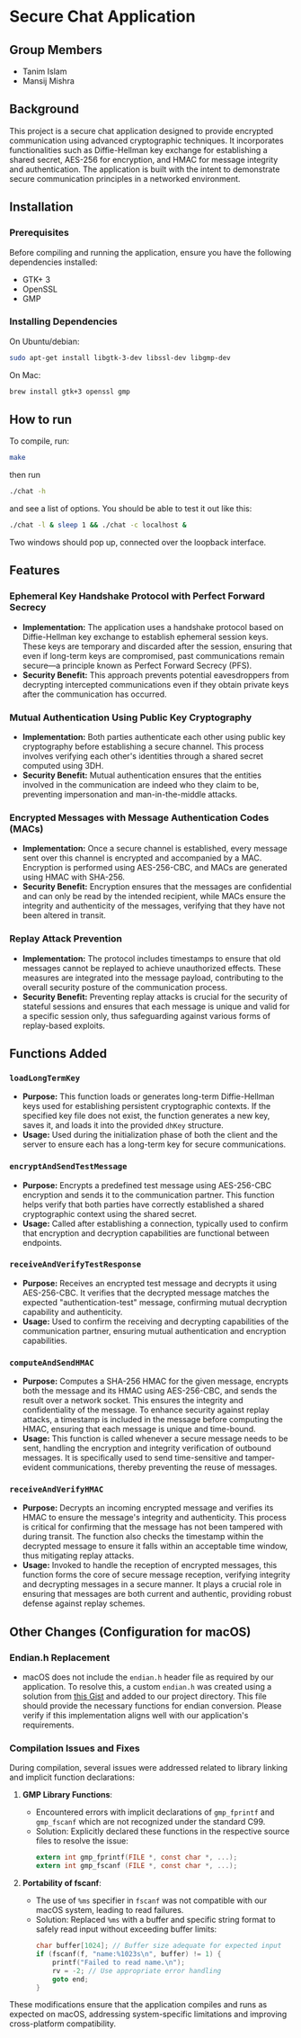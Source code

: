 # Secure Chat Application

## Group Members

- Tanim Islam
- Mansij Mishra

## Background

This project is a secure chat application designed to provide encrypted communication using advanced cryptographic techniques. It incorporates functionalities such as Diffie-Hellman key exchange for establishing a shared secret, AES-256 for encryption, and HMAC for message integrity and authentication. The application is built with the intent to demonstrate secure communication principles in a networked environment.


## Installation

### Prerequisites

Before compiling and running the application, ensure you have the following dependencies installed:

- GTK+ 3
- OpenSSL
- GMP

### Installing Dependencies
On Ubuntu/debian:
```bash
sudo apt-get install libgtk-3-dev libssl-dev libgmp-dev
```

On Mac:
```bash
brew install gtk+3 openssl gmp

```


## How to run

To compile, run:
```bash
make
```

then run 
```bash 
./chat -h 
```
and see a list of options. You should be able to test it out like this:

```bash
./chat -l & sleep 1 && ./chat -c localhost &
```

Two windows should pop up, connected over the loopback interface.


## Features

### Ephemeral Key Handshake Protocol with Perfect Forward Secrecy
- **Implementation:** The application uses a handshake protocol based on Diffie-Hellman key exchange to establish ephemeral session keys. These keys are temporary and discarded after the session, ensuring that even if long-term keys are compromised, past communications remain secure—a principle known as Perfect Forward Secrecy (PFS).
- **Security Benefit:** This approach prevents potential eavesdroppers from decrypting intercepted communications even if they obtain private keys after the communication has occurred.

### Mutual Authentication Using Public Key Cryptography
- **Implementation:** Both parties authenticate each other using public key cryptography before establishing a secure channel. This process involves verifying each other's identities through a shared secret computed using 3DH.
- **Security Benefit:** Mutual authentication ensures that the entities involved in the communication are indeed who they claim to be, preventing impersonation and man-in-the-middle attacks.

### Encrypted Messages with Message Authentication Codes (MACs)
- **Implementation:** Once a secure channel is established, every message sent over this channel is encrypted and accompanied by a MAC. Encryption is performed using AES-256-CBC, and MACs are generated using HMAC with SHA-256.
- **Security Benefit:** Encryption ensures that the messages are confidential and can only be read by the intended recipient, while MACs ensure the integrity and authenticity of the messages, verifying that they have not been altered in transit.

### Replay Attack Prevention
- **Implementation:** The protocol includes timestamps to ensure that old messages cannot be replayed to achieve unauthorized effects. These measures are integrated into the message payload, contributing to the overall security posture of the communication process.
- **Security Benefit:** Preventing replay attacks is crucial for the security of stateful sessions and ensures that each message is unique and valid for a specific session only, thus safeguarding against various forms of replay-based exploits.


## Functions Added

### `loadLongTermKey`
- **Purpose:** This function loads or generates long-term Diffie-Hellman keys used for establishing persistent cryptographic contexts. If the specified key file does not exist, the function generates a new key, saves it, and loads it into the provided `dhKey` structure.
- **Usage:** Used during the initialization phase of both the client and the server to ensure each has a long-term key for secure communications.

### `encryptAndSendTestMessage`
- **Purpose:** Encrypts a predefined test message using AES-256-CBC encryption and sends it to the communication partner. This function helps verify that both parties have correctly established a shared cryptographic context using the shared secret.
- **Usage:** Called after establishing a connection, typically used to confirm that encryption and decryption capabilities are functional between endpoints.

### `receiveAndVerifyTestResponse`
- **Purpose:** Receives an encrypted test message and decrypts it using AES-256-CBC. It verifies that the decrypted message matches the expected "authentication-test" message, confirming mutual decryption capability and authenticity.
- **Usage:** Used to confirm the receiving and decrypting capabilities of the communication partner, ensuring mutual authentication and encryption capabilities.

### `computeAndSendHMAC`
- **Purpose:** Computes a SHA-256 HMAC for the given message, encrypts both the message and its HMAC using AES-256-CBC, and sends the result over a network socket. This ensures the integrity and confidentiality of the message. To enhance security against replay attacks, a timestamp is included in the message before computing the HMAC, ensuring that each message is unique and time-bound.
- **Usage:** This function is called whenever a secure message needs to be sent, handling the encryption and integrity verification of outbound messages. It is specifically used to send time-sensitive and tamper-evident communications, thereby preventing the reuse of messages.

### `receiveAndVerifyHMAC`
- **Purpose:** Decrypts an incoming encrypted message and verifies its HMAC to ensure the message's integrity and authenticity. This process is critical for confirming that the message has not been tampered with during transit. The function also checks the timestamp within the decrypted message to ensure it falls within an acceptable time window, thus mitigating replay attacks.
- **Usage:** Invoked to handle the reception of encrypted messages, this function forms the core of secure message reception, verifying integrity and decrypting messages in a secure manner. It plays a crucial role in ensuring that messages are both current and authentic, providing robust defense against replay schemes.


## Other Changes (Configuration for macOS)

### Endian.h Replacement
- macOS does not include the `endian.h` header file as required by our application. To resolve this, a custom `endian.h` was created using a solution from [this Gist](https://gist.github.com/cute/a4e8de36b6d544d9121c7228bb9b94ec) and added to our project directory. This file should provide the necessary functions for endian conversion. Please verify if this implementation aligns well with our application's requirements.

### Compilation Issues and Fixes
During compilation, several issues were addressed related to library linking and implicit function declarations:

1. **GMP Library Functions**:
   - Encountered errors with implicit declarations of `gmp_fprintf` and `gmp_fscanf` which are not recognized under the standard C99.
   - Solution: Explicitly declared these functions in the respective source files to resolve the issue:
     ```c
     extern int gmp_fprintf(FILE *, const char *, ...);
     extern int gmp_fscanf (FILE *, const char *, ...);
     ```

2. **Portability of fscanf**:
   - The use of `%ms` specifier in `fscanf` was not compatible with our macOS system, leading to read failures.
   - Solution: Replaced `%ms` with a buffer and specific string format to safely read input without exceeding buffer limits:
     ```c
     char buffer[1024]; // Buffer size adequate for expected input
     if (fscanf(f, "name:%1023s\n", buffer) != 1) {
         printf("Failed to read name.\n");
         rv = -2; // Use appropriate error handling
         goto end;
     }
     ```
These modifications ensure that the application compiles and runs as expected on macOS, addressing system-specific limitations and improving cross-platform compatibility.


